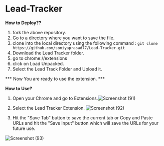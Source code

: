 # Lead-Tracker
**How to Deploy??**
1. fork the above repository.
2. Go to a directory where you want to save the file.
4. clone into the local directory using the following command : 
 ``` git clone https://github.com/soniyaprasad77/Lead-Tracker.git ``` 
5. Download the Lead Tracker folder.
6. go to chrome://extensions
7. click on Load Unpacked.
8. Select the Lead Track Folder and Upload it.

*** Now You are ready to use the extension. ***

**How to Use?**
1. Open your Chrome and go to Extensions.![Screenshot (91)](https://github.com/soniyaprasad77/Lead-Tracker/assets/63783532/2d7c8309-ed22-4a69-8608-bb451dd0b860)

3. Select the Lead Tracker Extension.
![Screenshot (92)](https://github.com/soniyaprasad77/Lead-Tracker/assets/63783532/8e8097b3-a1e4-4d21-b484-9a55b830ee3b)

4. Hit the "Save Tab" button to save the current tab or Copy and Paste URLs and hit the "Save Input" button which will save the URLs for your future use.

![Screenshot (93)](https://github.com/soniyaprasad77/Lead-Tracker/assets/63783532/084be550-3792-48c8-83f2-aed1f0b23407)
